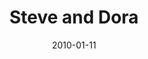 ---
layout: media
category: media
title: "Steve and Dora"
date: 2010-01-11
description: "Steve and Dora share their story of hope and believing in God's promises."
video: "https://s3.amazonaws.com/crossroadsvideomessages/SteveDora.mp4"
video-poster: "https://www.crossroads.net/uploadedfiles/SteveDora-still.jpg"
---